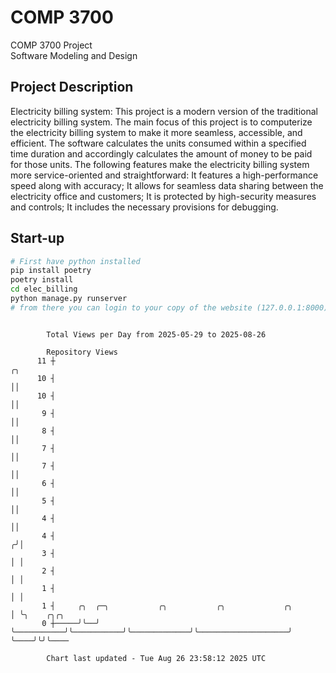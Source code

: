 # COMP 3700
COMP 3700 Project  
Software Modeling and Design
## Project Description
Electricity billing system: This project is a modern version of the traditional electricity billing system. The main focus of this project is to computerize the electricity billing system to make it more seamless, accessible, and efficient. The software calculates the units consumed within a specified time duration and accordingly calculates the amount of money to be paid for those units. The following features make the electricity billing system more service-oriented and straightforward: It features a high-performance speed along with accuracy; It allows for seamless data sharing between the electricity office and customers; It is protected by high-security measures and controls; It includes the necessary provisions for debugging.

## Start-up
```bash
# First have python installed
pip install poetry
poetry install
cd elec_billing
python manage.py runserver
# from there you can login to your copy of the website (127.0.0.1:8000), default creds are admin/admin
```

```

        Total Views per Day from 2025-05-29 to 2025-08-26

        Repository Views
      11 ┼                                                                          ╭╮
      10 ┤                                                                          ││
      10 ┤                                                                          ││
       9 ┤                                                                          ││
       8 ┤                                                                          ││
       7 ┤                                                                          ││
       7 ┤                                                                          ││
       6 ┤                                                                          ││
       5 ┤                                                                          ││
       4 ┤                                                                          ││
       4 ┤                                                                         ╭╯│
       3 ┤                                                                         │ │
       2 ┤                                                                         │ │
       1 ┤                                                                         │ │
       1 ┤     ╭╮  ╭─╮           ╭╮           ╭╮             ╭╮                    │ ╰╮    ╭╮╭╮
       0 ┼─────╯╰──╯ ╰───────────╯╰───────────╯╰─────────────╯╰────────────────────╯  ╰────╯╰╯╰────

        Chart last updated - Tue Aug 26 23:58:12 2025 UTC
        
```

